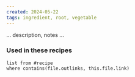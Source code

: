 ```yaml
---
created: 2024-05-22
tags: ingredient, root, vegetable
---
```



… description, notes …

### Used in these recipes

```dataview
list from #recipe
where contains(file.outlinks, this.file.link)
```
